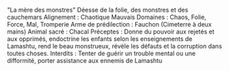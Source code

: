 "La mère des monstres"
Déesse de la folie, des monstres et des cauchemars
Alignement : Chaotique Mauvais
Domaines : Chaos, Folie, Force, Mal, Tromperie
Arme de prédilection : Fauchon (Cimeterre à deux mains)
Animal sacré : Chacal
Préceptes : Donne du pouvoir aux rejetés et aux opprimés, endoctrine les enfants selon les enseignements de Lamashtu, rend le beau monstrueux, révèle les défauts et la corruption dans toutes choses.
Interdits : Tenter de guérir un trouble mental ou une difformité, porter assistance aux ennemis de Lamashtu